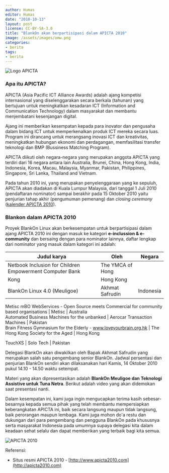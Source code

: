 ```yaml
---
author: Humas
editor: Humas
date: "2010-10-13"
layout: post
license: CC-BY-SA-3.0
title: "BlankOn akan berpartisipasi dalam APICTA 2010"
image: /assets/images/omw.png
categories:
- berita
tags:
- berita
---
```


![Logo APICTA](http://apictacontent.elk.com.au/cms/000075.jpg)

### **Apa itu APICTA?**

APICTA (Asia Pacific ICT Alliance Awards) adalah ajang kompetisi internasional
yang diselenggarakan secara berkala (tahunan) yang bertujuan untuk
meningkatkan kesadaran ICT (Information and Communication Technology) dalam
masyarakat dan membantu menjembatani kesenjangan digital.

Ajang ini memberikan kesempatan kepada para inovator dan pengusaha dalam
bidang ICT untuk memperkenalkan produk ICT mereka secara luas. Program ini
dirancang untuk merangsang inovasi ICT dan kreativitas, meningkatkan hubungan
ekonomi dan perdagangan, memfasilitasi transfer teknologi dan BMP (Bussiness
Matching Program).

APICTA diikuti oleh negara-negara yang merupakan anggota APICTA yang terdiri
dari 16 negara antara lain Australia, Brunei, China, Hong Kong, India,
Indonesia, Korea, Macau, Malaysia, Myanmar, Pakistan, Philippines, Singapore,
Sri Lanka, Thailand and Vietnam.

Pada tahun 2010 ini, yang merupakan penyelenggaraan yang ke sepuluh, APICTA
akan diadakan di Kuala Lumpur Malaysia, dari tanggal 1 Juli 2010 (pendaftaran
nominator) sampai berakhir pada 15 Oktober 2010 yaitu penjurian tahap akhir
(pengumuman pemenang) dan _closing ceremony_ ([kalender APICTA
2010](http://www.apicta2010.com/page/calendar)).



### **Blankon dalam APICTA 2010**

Proyek BlankOn Linux akan berkesempatan untuk berpartisipasi dalam ajang
APICTA 2010 ini dengan masuk ke kategori **e-inclussion & e-community** dan
bersaing dengan para nominator lainnya, daftar lengkap dari nominator yang
masuk dalam kategori ini adalah:

**Judul karya** | **Oleh** | **Negara**  
---|---|---  
Netbook Inclusion for Children Empowerment Computer Bank | The YMCA of Hong
Kong    | Hong Kong  
BlankOn Linux 4.0 (Meuligoe)    | Akhmat Safrudin    | Indonesia  
Metisc mBO WebServices - Open Source meets Commercial for community based
organisations    | Metisc | Australia  
Automated Business Machines for the unbanked    | Aerocar Transaction Machines
| Pakistan  
Brain Fitness Gymnasium for the Elderly - www.loveyourbrain.org.hk    | The
Hong Kong Society for the Aged    | Hong Kong  
  
TouchXS | Solo Tech    | Pakistan  
  
  
Delegasi BlankOn akan diwakilkan oleh Bapak Akhmat Safrudin yang merupakan
salah satu pengembang senior BlankOn. Jadwal persentasi dan penjurian BlankOn
sendiri akan dilaksanakan hari Kamis, 14 Oktober 2010 pukul 14.10 - 14.50
waktu setempat.

Materi yang akan dipresentasikan adalah **BlankOn Meuligoe dan Teknologi
Assistive untuk Tuna Netra**. Berikut adalah video yang akan didemokan saat
presentasi nanti.

  

Dalam kesempatan ini, kami juga ingin mengucapkan terima kasih sebesar-
besarnya kepada semua pihak yang telah membantu mempersiapkan keberangkatan
APICTA ini, baik secara langsung maupun tidak langsung, baik perorangan maupun
lembaga. Kami juga mohon do'a restu dan dukungan dari para pengembang dan
pengguna BlankOn pada khususnya serta masyarakat Indonesia pada umumnya supaya
delegasi kita dalam keadaan sehat selalu dan dapat memberikan yang terbaik
bagi kita semua.

![APICTA 2010](http://apictacontent.elk.com.au/cms/000080.jpg)



Referensi:

  * Situs resmi APICTA 2010 - [http://www.apicta2010.com](http://apicta2010.com)


    